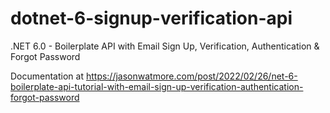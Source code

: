 # dotnet-6-signup-verification-api

.NET 6.0 - Boilerplate API with Email Sign Up, Verification, Authentication & Forgot Password

Documentation at https://jasonwatmore.com/post/2022/02/26/net-6-boilerplate-api-tutorial-with-email-sign-up-verification-authentication-forgot-password
